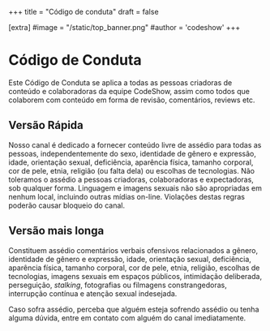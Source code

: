 +++
title = "Código de conduta"
draft = false

[extra]
#image = "/static/top_banner.png"
#author = 'codeshow'
+++

# Código de Conduta

Este Código de Conduta se aplica a todas as pessoas criadoras de conteúdo e colaboradoras da equipe CodeShow,
assim como todos que colaborem com conteúdo em forma de revisão, comentários, reviews etc.

## Versão Rápida

Nosso canal é dedicado a fornecer conteúdo livre de assédio
para todas as pessoas, independentemente do sexo, identidade de gênero e
expressão, idade, orientação sexual, deficiência, aparência física,
tamanho corporal, cor de pele, etnia, religião (ou falta dela) ou escolhas
de tecnologias. Não toleramos o assédio a pessoas criadoras, colaboradoras e expectadoras,
sob qualquer forma. Linguagem e imagens sexuais não são apropriadas em
nenhum local, incluindo outras mídias on-line. 
Violações destas regras poderão causar bloqueio do canal.

## Versão mais longa

Constituem assédio comentários verbais ofensivos relacionados a gênero,
identidade de gênero e expressão, idade, orientação sexual, deficiência,
aparência física, tamanho corporal, cor de pele, etnia, religião, escolhas
de tecnologias, imagens sexuais em espaços públicos, intimidação
deliberada, perseguição, <em>stalking</em>, fotografias ou filmagens
constrangedoras, interrupção contínua e atenção sexual indesejada.

Caso sofra assédio, perceba que alguém esteja sofrendo assédio ou tenha
alguma dúvida, entre em contato com alguém do canal imediatamente.
